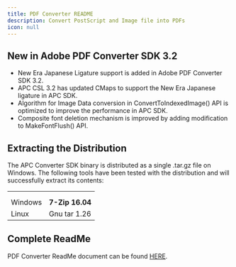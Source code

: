 ```yaml
---
title: PDF Converter README
description: Convert PostScript and Image file into PDFs
icon: null
---
```


## New in Adobe PDF Converter SDK 3.2

- New Era Japanese Ligature support is added in Adobe PDF Converter SDK 3.2.
- APC CSL 3.2 has updated CMaps to support the New Era Japanese ligature in APC SDK.
- Algorithm for Image Data conversion in ConvertToIndexedImage() API is optimized to improve the performance in APC SDK.
- Composite font deletion mechanism is improved by adding modification to MakeFontFlush() API.

## Extracting the Distribution

The APC Converter SDK binary is distributed as a single .tar.gz file on Windows. The following tools have been tested with the distribution and will successfully extract its contents:

|         |                 |
| ------- | --------------- |
|         |                 |
|         |                 |
| Windows | **7-Zip 16.04** |
| Linux   | Gnu tar 1.26    |

## Complete ReadMe

PDF Converter ReadMe document can be found [HERE](https://github.com/datalogics/datalogics.github.io/blob/c600730629950fc9714bcda9ce7fafc31b8eaac4/PDFConverter/ReadMe.pdf).
